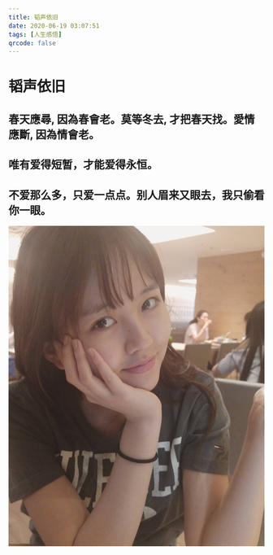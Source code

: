 ```yaml
---
title: 韬声依旧
date: 2020-06-19 03:07:51
tags: [人生感悟]	
qrcode: false
---
```


# 韬声依旧

## 春天應尋, 因為春會老。莫等冬去, 才把春天找。愛情應斷, 因為情會老。

## 唯有爱得短暂，才能爱得永恒。

## 不爱那么多，只爱一点点。别人眉来又眼去，我只偷看你一眼。

![avatar](./韬声依旧/wechatPhoto_20200617221213.jpg)